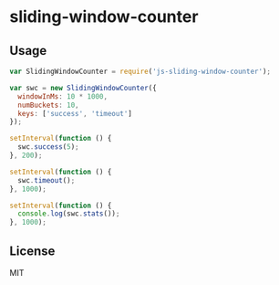 # sliding-window-counter

## Usage
```javascript
var SlidingWindowCounter = require('js-sliding-window-counter');

var swc = new SlidingWindowCounter({
  windowInMs: 10 * 1000,
  numBuckets: 10,
  keys: ['success', 'timeout']
});

setInterval(function () {
  swc.success(5);
}, 200);

setInterval(function () {
  swc.timeout();
}, 1000);

setInterval(function () {
  console.log(swc.stats());
}, 1000);
```

## License
MIT
